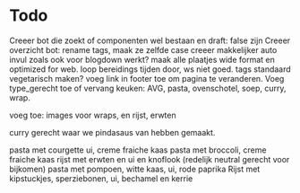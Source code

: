 # Todo

Creeer bot die zoekt of componenten wel bestaan en draft: false zijn
Creeer overzicht bot: rename tags, maak ze zelfde case
creeer makkelijker auto invul zoals ook voor blogdown werkt?
maak alle plaatjes wide format en optimized for web. 
loop bereidings tijden door, ws niet goed.
tags standaard vegetarisch maken?
voeg link in footer toe om pagina te veranderen. 
Voeg type_gerecht toe of vervang keuken: AVG, pasta, ovenschotel, soep, curry, wrap.

voeg toe:
images voor wraps, en rijst, erwten

curry gerecht waar we pindasaus van hebben gemaakt. 

pasta met courgette ui, creme fraiche kaas
pasta met broccoli, creme fraiche kaas
rijst met erwten en ui en knoflook (redelijk neutral gerecht voor bijkomen)
pasta met pompoen, witte kaas, ui, rode paprika
Rijst met kipstuckjes, sperziebonen, ui, bechamel en kerrie

